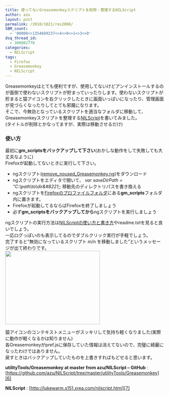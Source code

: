 ```yaml
---
title: 使ってないGreasemonkeyスクリプトを削除・整理するNILScript
author: azu
layout: post
permalink: /2010/1021/res2008/
SBM_count:
  - '00008<>1354689237<>4<>0<>1<>3<>0'
dsq_thread_id:
  - 300802770
categories:
  - NILScript
tags:
  - Firefox
  - Greasemonkey
  - NILScript
---
```

Greasemonkeyはとても便利ですが、使用してないけどアンインストールするのが面倒で使わないスクリプトが貯まっていったりします。使わないスクリプトが貯まると猿アイコンを右クリックしたときに画面いっぱいになったり、管理画面が見づらくなったりしてとても邪魔になります。  
そこで、今無効となっているスクリプトを適当なフォルダに移動して、Greasemonkeyスクリプトを整理する[NILScript][1]を書いてみました。  
(タイトルが削除とかなってますが、実際は移動させるだけ)

### 使い方

最初に**gm_scriptsをバックアップして下さい**(おかしな動作をして失敗しても大丈夫なように)  
Firefoxが起動してないときに実行して下さい。

*   ngスクリプト([remove\_noused\_Greasemonkey.ng][2])をダウンロード
*   ngスクリプトをエディタで開いて、 *var saveDirPath = &#8220;C:\path\to\dir\&#8221;;* 移動先のディレクトリパスを書き換える
*   ngスクリプトを[Firefoxのプロファイルフォルダ][3]にある**gm_scripts**フォルダ内に置きます。
*   Firefoxが起動してるならばFirefoxを終了しましょう
*   必ず**gm_scriptsをバックアップしてから**ngスクリプトを実行しましょう

ngスクリプトの実行方法は[NILScriptの使い方と書き方][4]やreadme.txtを見ると良いでしょう。  
一応ログっぽいのも表示してるのでダブルクリック実行が手軽でしょう。  
完了すると&#8221;無効になっているスクリプト m/n を移動しました&#8221;というメッセージが出て終わりです。  
[<img class="alignnone size-medium wp-image-2009" title="2f8a54482fcfe8a7e5952a8ef2b2d7f8" src="http://efcl.info/wp-content/uploads/2010/10/2f8a54482fcfe8a7e5952a8ef2b2d7f8-300x232.png" alt="" width="300" height="232" />][5]

猿アイコンのコンテキストメニューがスッキリして気持ち軽くなりました(実際に動作が軽くなるかは知りません)  
各Greasemonkeyがpref.jsに保存していた情報は消えてないので、完璧に綺麗になったわけではありません。  
戻すときはバックアップしていたものを上書きすればもどせると思います。

**utilityTools/Greasemonkey at master from azu/NILScript &#8211; GitHub**
:   [https://github.com/azu/NILScript/tree/master/utilityTools/Greasemonkey][6]

**NILScript**
:   [http://lukewarm.s151.xrea.com/nilscript.html][7]

<div id="_mcePaste" style="position: absolute; left: -10000px; top: 0px; width: 1px; height: 1px; overflow: hidden;">
  var saveDirPath = &#8220;C:\Users\azu\Web\Greasemonkeys\&#8221;;// 移動先のディレクトリパス
</div>

 [1]: http://lukewarm.s151.xrea.com/nilscript.html
 [2]: https://github.com/azu/NILScript/raw/master/utilityTools/Greasemonkey/remove_noused_Greasemonkey.ng
 [3]: http://support.mozilla.com/ja/kb/%E3%83%97%E3%83%AD%E3%83%95%E3%82%A1%E3%82%A4%E3%83%AB
 [4]: http://efcl.info/2010/0816/res1888/
 [5]: http://efcl.info/wp-content/uploads/2010/10/2f8a54482fcfe8a7e5952a8ef2b2d7f8.png
 [6]: https://github.com/azu/NILScript/tree/master/utilityTools/Greasemonkey "utilityTools/Greasemonkey at master from azu/NILScript - GitHub"
 [7]: http://lukewarm.s151.xrea.com/nilscript.html "NILScript"
